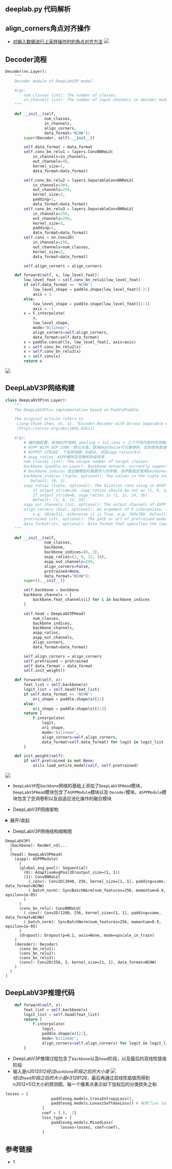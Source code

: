 ## deeplab.py 代码解析

## align_corners角点对齐操作
* [对输入数据进行上采样操作时的角点对齐方法](https://blog.csdn.net/wangweiwells/article/details/101820932)
![](data/images/align_corners.png)

## Decoder流程
```python
Decoder(nn.Layer):
    """
    Decoder module of DeepLabV3P model

    Args:
        num_classes (int): The number of classes.
        in_channels (int): The number of input channels in decoder module.
    """

    def __init__(self,
                 num_classes,
                 in_channels,
                 align_corners,
                 data_format='NCHW'):
        super(Decoder, self).__init__()

        self.data_format = data_format
        self.conv_bn_relu1 = layers.ConvBNReLU(
            in_channels=in_channels,
            out_channels=48,
            kernel_size=1,
            data_format=data_format)

        self.conv_bn_relu2 = layers.SeparableConvBNReLU(
            in_channels=304,
            out_channels=256,
            kernel_size=3,
            padding=1,
            data_format=data_format)
        self.conv_bn_relu3 = layers.SeparableConvBNReLU(
            in_channels=256,
            out_channels=256,
            kernel_size=3,
            padding=1,
            data_format=data_format)
        self.conv = nn.Conv2D(
            in_channels=256,
            out_channels=num_classes,
            kernel_size=1,
            data_format=data_format)

        self.align_corners = align_corners

    def forward(self, x, low_level_feat):
        low_level_feat = self.conv_bn_relu1(low_level_feat)
        if self.data_format == 'NCHW':
            low_level_shape = paddle.shape(low_level_feat)[-2:]
            axis = 1
        else:
            low_level_shape = paddle.shape(low_level_feat)[1:3]
            axis = -1
        x = F.interpolate(
            x,
            low_level_shape,
            mode='bilinear',
            align_corners=self.align_corners,
            data_format=self.data_format)
        x = paddle.concat([x, low_level_feat], axis=axis)
        x = self.conv_bn_relu2(x)
        x = self.conv_bn_relu3(x)
        x = self.conv(x)
        return x
```
![](data/images/Decoder.png)

## DeepLabV3P网络构建
```python
class DeepLabV3P(nn.Layer):
    """
    The DeepLabV3Plus implementation based on PaddlePaddle.

    The original article refers to
     Liang-Chieh Chen, et, al. "Encoder-Decoder with Atrous Separable Convolution for Semantic Image Segmentation"
     (https://arxiv.org/abs/1802.02611)

    Args:
        # 编码器配置，采用ASPP架构，pooling + 1x1_conv + 三个不同尺度的空洞卷积并行, concat后1x1conv
        # ASPP_WITH_SEP_CONV：默认为真，使用depthwise可分离卷积，否则使用普通卷积
        # OUTPUT_STRIDE: 下采样倍数，8或16，决定aspp_ratios大小
        # aspp_ratios：ASPP模块空洞卷积的采样率
        num_classes (int): The unique number of target classes.
        backbone (paddle.nn.Layer): Backbone network, currently support Resnet50_vd/Resnet101_vd/Xception65.
        # backbone_indices 是创建模型时需要传入的参数，该参数指定使用backbone返回的哪个特征图, backbone可以根据不同的块返回不同尺度的特征图
        backbone_indices (tuple, optional): Two values in the tuple indicate the indices of output of backbone.
           Default: (0, 3).
        aspp_ratios (tuple, optional): The dilation rate using in ASSP module. `dilation`为卷积核膨胀系数
            If output_stride=16, aspp_ratios should be set as (1, 6, 12, 18).
            If output_stride=8, aspp_ratios is (1, 12, 24, 36).
            Default: (1, 6, 12, 18).
        aspp_out_channels (int, optional): The output channels of ASPP module. Default: 256.
        align_corners (bool, optional): An argument of F.interpolate. It should be set to False when the feature size is even,
            e.g. 1024x512, otherwise it is True, e.g. 769x769. Default: False.
        pretrained (str, optional): The path or url of pretrained model. Default: None.
        data_format(str, optional): Data format that specifies the layout of input. It can be "NCHW" or "NHWC". Default: "NCHW".
    """

    def __init__(self,
                 num_classes,
                 backbone,
                 backbone_indices=(0, 3),
                 aspp_ratios=(1, 6, 12, 18),
                 aspp_out_channels=256,
                 align_corners=False,
                 pretrained=None,
                 data_format="NCHW"):
        super().__init__()

        self.backbone = backbone
        backbone_channels = [
            backbone.feat_channels[i] for i in backbone_indices
        ]

        self.head = DeepLabV3PHead(
            num_classes,
            backbone_indices,
            backbone_channels,
            aspp_ratios,
            aspp_out_channels,
            align_corners,
            data_format=data_format)

        self.align_corners = align_corners
        self.pretrained = pretrained
        self.data_format = data_format
        self.init_weight()

    def forward(self, x):
        feat_list = self.backbone(x)
        logit_list = self.head(feat_list)
        if self.data_format == 'NCHW':
            ori_shape = paddle.shape(x)[2:]
        else:
            ori_shape = paddle.shape(x)[1:3]
        return [
            F.interpolate(
                logit,
                ori_shape,
                mode='bilinear',
                align_corners=self.align_corners,
                data_format=self.data_format) for logit in logit_list
        ]

    def init_weight(self):
        if self.pretrained is not None:
            utils.load_entire_model(self, self.pretrained)
```
![](data/images/DeepLabV3P-build.png)
* `DeepLabV3P`在`backbone`网络的基础上添加了`DeepLabV3PHead`模块，`DeepLabV3PHead`模块包含了`ASPPModule`模块以及
`Decoder`模块，`ASPPModule`模块包含了空洞卷积以及自适应池化操作的融合模块
  
* DeepLabV3P网络架构
<details><summary>展开/收起</summary>
<pre><code>
DeepLabV3P(
  (backbone): ResNet_vd(
    (conv1_1): ConvBNLayer(
      (_pool2d_avg): AvgPool2D(kernel_size=2, stride=2, padding=0)
      (_conv): Conv2D(3, 32, kernel_size=[3, 3], stride=[2, 2], padding=1, data_format=NCHW)
      (_batch_norm): SyncBatchNorm(num_features=32, momentum=0.9, epsilon=1e-05)
      (_act_op): Activation(
        (act_func): ReLU()
      )
    )
    (conv1_2): ConvBNLayer(
      (_pool2d_avg): AvgPool2D(kernel_size=2, stride=2, padding=0)
      (_conv): Conv2D(32, 32, kernel_size=[3, 3], padding=1, data_format=NCHW)
      (_batch_norm): SyncBatchNorm(num_features=32, momentum=0.9, epsilon=1e-05)
      (_act_op): Activation(
        (act_func): ReLU()
      )
    )
    (conv1_3): ConvBNLayer(
      (_pool2d_avg): AvgPool2D(kernel_size=2, stride=2, padding=0)
      (_conv): Conv2D(32, 64, kernel_size=[3, 3], padding=1, data_format=NCHW)
      (_batch_norm): SyncBatchNorm(num_features=64, momentum=0.9, epsilon=1e-05)
      (_act_op): Activation(
        (act_func): ReLU()
      )
    )
    (pool2d_max): MaxPool2D(kernel_size=3, stride=2, padding=1)
    (bb_0_0): BottleneckBlock(
      (conv0): ConvBNLayer(
        (_pool2d_avg): AvgPool2D(kernel_size=2, stride=2, padding=0)
        (_conv): Conv2D(64, 64, kernel_size=[1, 1], data_format=NCHW)
        (_batch_norm): SyncBatchNorm(num_features=64, momentum=0.9, epsilon=1e-05)
        (_act_op): Activation(
          (act_func): ReLU()
        )
      )
      (conv1): ConvBNLayer(
        (_pool2d_avg): AvgPool2D(kernel_size=2, stride=2, padding=0)
        (_conv): Conv2D(64, 64, kernel_size=[3, 3], padding=1, data_format=NCHW)
        (_batch_norm): SyncBatchNorm(num_features=64, momentum=0.9, epsilon=1e-05)
        (_act_op): Activation(
          (act_func): ReLU()
        )
      )
      (conv2): ConvBNLayer(
        (_pool2d_avg): AvgPool2D(kernel_size=2, stride=2, padding=0)
        (_conv): Conv2D(64, 256, kernel_size=[1, 1], data_format=NCHW)
        (_batch_norm): SyncBatchNorm(num_features=256, momentum=0.9, epsilon=1e-05)
        (_act_op): Activation()
      )
      (short): ConvBNLayer(
        (_pool2d_avg): AvgPool2D(kernel_size=2, stride=2, padding=0)
        (_conv): Conv2D(64, 256, kernel_size=[1, 1], data_format=NCHW)
        (_batch_norm): SyncBatchNorm(num_features=256, momentum=0.9, epsilon=1e-05)
        (_act_op): Activation()
      )
    )
    (bb_0_1): BottleneckBlock(
      (conv0): ConvBNLayer(
        (_pool2d_avg): AvgPool2D(kernel_size=2, stride=2, padding=0)
        (_conv): Conv2D(256, 64, kernel_size=[1, 1], data_format=NCHW)
        (_batch_norm): SyncBatchNorm(num_features=64, momentum=0.9, epsilon=1e-05)
        (_act_op): Activation(
          (act_func): ReLU()
        )
      )
      (conv1): ConvBNLayer(
        (_pool2d_avg): AvgPool2D(kernel_size=2, stride=2, padding=0)
        (_conv): Conv2D(64, 64, kernel_size=[3, 3], padding=1, data_format=NCHW)
        (_batch_norm): SyncBatchNorm(num_features=64, momentum=0.9, epsilon=1e-05)
        (_act_op): Activation(
          (act_func): ReLU()
        )
      )
      (conv2): ConvBNLayer(
        (_pool2d_avg): AvgPool2D(kernel_size=2, stride=2, padding=0)
        (_conv): Conv2D(64, 256, kernel_size=[1, 1], data_format=NCHW)
        (_batch_norm): SyncBatchNorm(num_features=256, momentum=0.9, epsilon=1e-05)
        (_act_op): Activation()
      )
    )
    (bb_0_2): BottleneckBlock(
      (conv0): ConvBNLayer(
        (_pool2d_avg): AvgPool2D(kernel_size=2, stride=2, padding=0)
        (_conv): Conv2D(256, 64, kernel_size=[1, 1], data_format=NCHW)
        (_batch_norm): SyncBatchNorm(num_features=64, momentum=0.9, epsilon=1e-05)
        (_act_op): Activation(
          (act_func): ReLU()
        )
      )
      (conv1): ConvBNLayer(
        (_pool2d_avg): AvgPool2D(kernel_size=2, stride=2, padding=0)
        (_conv): Conv2D(64, 64, kernel_size=[3, 3], padding=1, data_format=NCHW)
        (_batch_norm): SyncBatchNorm(num_features=64, momentum=0.9, epsilon=1e-05)
        (_act_op): Activation(
          (act_func): ReLU()
        )
      )
      (conv2): ConvBNLayer(
        (_pool2d_avg): AvgPool2D(kernel_size=2, stride=2, padding=0)
        (_conv): Conv2D(64, 256, kernel_size=[1, 1], data_format=NCHW)
        (_batch_norm): SyncBatchNorm(num_features=256, momentum=0.9, epsilon=1e-05)
        (_act_op): Activation()
      )
    )
    (bb_1_0): BottleneckBlock(
      (conv0): ConvBNLayer(
        (_pool2d_avg): AvgPool2D(kernel_size=2, stride=2, padding=0)
        (_conv): Conv2D(256, 128, kernel_size=[1, 1], data_format=NCHW)
        (_batch_norm): SyncBatchNorm(num_features=128, momentum=0.9, epsilon=1e-05)
        (_act_op): Activation(
          (act_func): ReLU()
        )
      )
      (conv1): ConvBNLayer(
        (_pool2d_avg): AvgPool2D(kernel_size=2, stride=2, padding=0)
        (_conv): Conv2D(128, 128, kernel_size=[3, 3], stride=[2, 2], padding=1, data_format=NCHW)
        (_batch_norm): SyncBatchNorm(num_features=128, momentum=0.9, epsilon=1e-05)
        (_act_op): Activation(
          (act_func): ReLU()
        )
      )
      (conv2): ConvBNLayer(
        (_pool2d_avg): AvgPool2D(kernel_size=2, stride=2, padding=0)
        (_conv): Conv2D(128, 512, kernel_size=[1, 1], data_format=NCHW)
        (_batch_norm): SyncBatchNorm(num_features=512, momentum=0.9, epsilon=1e-05)
        (_act_op): Activation()
      )
      (short): ConvBNLayer(
        (_pool2d_avg): AvgPool2D(kernel_size=2, stride=2, padding=0)
        (_conv): Conv2D(256, 512, kernel_size=[1, 1], data_format=NCHW)
        (_batch_norm): SyncBatchNorm(num_features=512, momentum=0.9, epsilon=1e-05)
        (_act_op): Activation()
      )
    )
    (bb_1_1): BottleneckBlock(
      (conv0): ConvBNLayer(
        (_pool2d_avg): AvgPool2D(kernel_size=2, stride=2, padding=0)
        (_conv): Conv2D(512, 128, kernel_size=[1, 1], data_format=NCHW)
        (_batch_norm): SyncBatchNorm(num_features=128, momentum=0.9, epsilon=1e-05)
        (_act_op): Activation(
          (act_func): ReLU()
        )
      )
      (conv1): ConvBNLayer(
        (_pool2d_avg): AvgPool2D(kernel_size=2, stride=2, padding=0)
        (_conv): Conv2D(128, 128, kernel_size=[3, 3], padding=1, data_format=NCHW)
        (_batch_norm): SyncBatchNorm(num_features=128, momentum=0.9, epsilon=1e-05)
        (_act_op): Activation(
          (act_func): ReLU()
        )
      )
      (conv2): ConvBNLayer(
        (_pool2d_avg): AvgPool2D(kernel_size=2, stride=2, padding=0)
        (_conv): Conv2D(128, 512, kernel_size=[1, 1], data_format=NCHW)
        (_batch_norm): SyncBatchNorm(num_features=512, momentum=0.9, epsilon=1e-05)
        (_act_op): Activation()
      )
    )
    (bb_1_2): BottleneckBlock(
      (conv0): ConvBNLayer(
        (_pool2d_avg): AvgPool2D(kernel_size=2, stride=2, padding=0)
        (_conv): Conv2D(512, 128, kernel_size=[1, 1], data_format=NCHW)
        (_batch_norm): SyncBatchNorm(num_features=128, momentum=0.9, epsilon=1e-05)
        (_act_op): Activation(
          (act_func): ReLU()
        )
      )
      (conv1): ConvBNLayer(
        (_pool2d_avg): AvgPool2D(kernel_size=2, stride=2, padding=0)
        (_conv): Conv2D(128, 128, kernel_size=[3, 3], padding=1, data_format=NCHW)
        (_batch_norm): SyncBatchNorm(num_features=128, momentum=0.9, epsilon=1e-05)
        (_act_op): Activation(
          (act_func): ReLU()
        )
      )
      (conv2): ConvBNLayer(
        (_pool2d_avg): AvgPool2D(kernel_size=2, stride=2, padding=0)
        (_conv): Conv2D(128, 512, kernel_size=[1, 1], data_format=NCHW)
        (_batch_norm): SyncBatchNorm(num_features=512, momentum=0.9, epsilon=1e-05)
        (_act_op): Activation()
      )
    )
    (bb_1_3): BottleneckBlock(
      (conv0): ConvBNLayer(
        (_pool2d_avg): AvgPool2D(kernel_size=2, stride=2, padding=0)
        (_conv): Conv2D(512, 128, kernel_size=[1, 1], data_format=NCHW)
        (_batch_norm): SyncBatchNorm(num_features=128, momentum=0.9, epsilon=1e-05)
        (_act_op): Activation(
          (act_func): ReLU()
        )
      )
      (conv1): ConvBNLayer(
        (_pool2d_avg): AvgPool2D(kernel_size=2, stride=2, padding=0)
        (_conv): Conv2D(128, 128, kernel_size=[3, 3], padding=1, data_format=NCHW)
        (_batch_norm): SyncBatchNorm(num_features=128, momentum=0.9, epsilon=1e-05)
        (_act_op): Activation(
          (act_func): ReLU()
        )
      )
      (conv2): ConvBNLayer(
        (_pool2d_avg): AvgPool2D(kernel_size=2, stride=2, padding=0)
        (_conv): Conv2D(128, 512, kernel_size=[1, 1], data_format=NCHW)
        (_batch_norm): SyncBatchNorm(num_features=512, momentum=0.9, epsilon=1e-05)
        (_act_op): Activation()
      )
    )
    (bb_2_0): BottleneckBlock(
      (conv0): ConvBNLayer(
        (_pool2d_avg): AvgPool2D(kernel_size=2, stride=2, padding=0)
        (_conv): Conv2D(512, 256, kernel_size=[1, 1], data_format=NCHW)
        (_batch_norm): SyncBatchNorm(num_features=256, momentum=0.9, epsilon=1e-05)
        (_act_op): Activation(
          (act_func): ReLU()
        )
      )
      (conv1): ConvBNLayer(
        (_pool2d_avg): AvgPool2D(kernel_size=2, stride=2, padding=0)
        (_conv): Conv2D(256, 256, kernel_size=[3, 3], dilation=[2, 2], data_format=NCHW)
        (_batch_norm): SyncBatchNorm(num_features=256, momentum=0.9, epsilon=1e-05)
        (_act_op): Activation(
          (act_func): ReLU()
        )
      )
      (conv2): ConvBNLayer(
        (_pool2d_avg): AvgPool2D(kernel_size=2, stride=2, padding=0)
        (_conv): Conv2D(256, 1024, kernel_size=[1, 1], data_format=NCHW)
        (_batch_norm): SyncBatchNorm(num_features=1024, momentum=0.9, epsilon=1e-05)
        (_act_op): Activation()
      )
      (short): ConvBNLayer(
        (_pool2d_avg): AvgPool2D(kernel_size=2, stride=2, padding=0)
        (_conv): Conv2D(512, 1024, kernel_size=[1, 1], data_format=NCHW)
        (_batch_norm): SyncBatchNorm(num_features=1024, momentum=0.9, epsilon=1e-05)
        (_act_op): Activation()
      )
    )
    (bb_2_1): BottleneckBlock(
      (conv0): ConvBNLayer(
        (_pool2d_avg): AvgPool2D(kernel_size=2, stride=2, padding=0)
        (_conv): Conv2D(1024, 256, kernel_size=[1, 1], data_format=NCHW)
        (_batch_norm): SyncBatchNorm(num_features=256, momentum=0.9, epsilon=1e-05)
        (_act_op): Activation(
          (act_func): ReLU()
        )
      )
      (conv1): ConvBNLayer(
        (_pool2d_avg): AvgPool2D(kernel_size=2, stride=2, padding=0)
        (_conv): Conv2D(256, 256, kernel_size=[3, 3], dilation=[2, 2], data_format=NCHW)
        (_batch_norm): SyncBatchNorm(num_features=256, momentum=0.9, epsilon=1e-05)
        (_act_op): Activation(
          (act_func): ReLU()
        )
      )
      (conv2): ConvBNLayer(
        (_pool2d_avg): AvgPool2D(kernel_size=2, stride=2, padding=0)
        (_conv): Conv2D(256, 1024, kernel_size=[1, 1], data_format=NCHW)
        (_batch_norm): SyncBatchNorm(num_features=1024, momentum=0.9, epsilon=1e-05)
        (_act_op): Activation()
      )
    )
    (bb_2_2): BottleneckBlock(
      (conv0): ConvBNLayer(
        (_pool2d_avg): AvgPool2D(kernel_size=2, stride=2, padding=0)
        (_conv): Conv2D(1024, 256, kernel_size=[1, 1], data_format=NCHW)
        (_batch_norm): SyncBatchNorm(num_features=256, momentum=0.9, epsilon=1e-05)
        (_act_op): Activation(
          (act_func): ReLU()
        )
      )
      (conv1): ConvBNLayer(
        (_pool2d_avg): AvgPool2D(kernel_size=2, stride=2, padding=0)
        (_conv): Conv2D(256, 256, kernel_size=[3, 3], dilation=[2, 2], data_format=NCHW)
        (_batch_norm): SyncBatchNorm(num_features=256, momentum=0.9, epsilon=1e-05)
        (_act_op): Activation(
          (act_func): ReLU()
        )
      )
      (conv2): ConvBNLayer(
        (_pool2d_avg): AvgPool2D(kernel_size=2, stride=2, padding=0)
        (_conv): Conv2D(256, 1024, kernel_size=[1, 1], data_format=NCHW)
        (_batch_norm): SyncBatchNorm(num_features=1024, momentum=0.9, epsilon=1e-05)
        (_act_op): Activation()
      )
    )
    (bb_2_3): BottleneckBlock(
      (conv0): ConvBNLayer(
        (_pool2d_avg): AvgPool2D(kernel_size=2, stride=2, padding=0)
        (_conv): Conv2D(1024, 256, kernel_size=[1, 1], data_format=NCHW)
        (_batch_norm): SyncBatchNorm(num_features=256, momentum=0.9, epsilon=1e-05)
        (_act_op): Activation(
          (act_func): ReLU()
        )
      )
      (conv1): ConvBNLayer(
        (_pool2d_avg): AvgPool2D(kernel_size=2, stride=2, padding=0)
        (_conv): Conv2D(256, 256, kernel_size=[3, 3], dilation=[2, 2], data_format=NCHW)
        (_batch_norm): SyncBatchNorm(num_features=256, momentum=0.9, epsilon=1e-05)
        (_act_op): Activation(
          (act_func): ReLU()
        )
      )
      (conv2): ConvBNLayer(
        (_pool2d_avg): AvgPool2D(kernel_size=2, stride=2, padding=0)
        (_conv): Conv2D(256, 1024, kernel_size=[1, 1], data_format=NCHW)
        (_batch_norm): SyncBatchNorm(num_features=1024, momentum=0.9, epsilon=1e-05)
        (_act_op): Activation()
      )
    )
    (bb_2_4): BottleneckBlock(
      (conv0): ConvBNLayer(
        (_pool2d_avg): AvgPool2D(kernel_size=2, stride=2, padding=0)
        (_conv): Conv2D(1024, 256, kernel_size=[1, 1], data_format=NCHW)
        (_batch_norm): SyncBatchNorm(num_features=256, momentum=0.9, epsilon=1e-05)
        (_act_op): Activation(
          (act_func): ReLU()
        )
      )
      (conv1): ConvBNLayer(
        (_pool2d_avg): AvgPool2D(kernel_size=2, stride=2, padding=0)
        (_conv): Conv2D(256, 256, kernel_size=[3, 3], dilation=[2, 2], data_format=NCHW)
        (_batch_norm): SyncBatchNorm(num_features=256, momentum=0.9, epsilon=1e-05)
        (_act_op): Activation(
          (act_func): ReLU()
        )
      )
      (conv2): ConvBNLayer(
        (_pool2d_avg): AvgPool2D(kernel_size=2, stride=2, padding=0)
        (_conv): Conv2D(256, 1024, kernel_size=[1, 1], data_format=NCHW)
        (_batch_norm): SyncBatchNorm(num_features=1024, momentum=0.9, epsilon=1e-05)
        (_act_op): Activation()
      )
    )
    (bb_2_5): BottleneckBlock(
      (conv0): ConvBNLayer(
        (_pool2d_avg): AvgPool2D(kernel_size=2, stride=2, padding=0)
        (_conv): Conv2D(1024, 256, kernel_size=[1, 1], data_format=NCHW)
        (_batch_norm): SyncBatchNorm(num_features=256, momentum=0.9, epsilon=1e-05)
        (_act_op): Activation(
          (act_func): ReLU()
        )
      )
      (conv1): ConvBNLayer(
        (_pool2d_avg): AvgPool2D(kernel_size=2, stride=2, padding=0)
        (_conv): Conv2D(256, 256, kernel_size=[3, 3], dilation=[2, 2], data_format=NCHW)
        (_batch_norm): SyncBatchNorm(num_features=256, momentum=0.9, epsilon=1e-05)
        (_act_op): Activation(
          (act_func): ReLU()
        )
      )
      (conv2): ConvBNLayer(
        (_pool2d_avg): AvgPool2D(kernel_size=2, stride=2, padding=0)
        (_conv): Conv2D(256, 1024, kernel_size=[1, 1], data_format=NCHW)
        (_batch_norm): SyncBatchNorm(num_features=1024, momentum=0.9, epsilon=1e-05)
        (_act_op): Activation()
      )
    )
    (bb_3_0): BottleneckBlock(
      (conv0): ConvBNLayer(
        (_pool2d_avg): AvgPool2D(kernel_size=2, stride=2, padding=0)
        (_conv): Conv2D(1024, 512, kernel_size=[1, 1], data_format=NCHW)
        (_batch_norm): SyncBatchNorm(num_features=512, momentum=0.9, epsilon=1e-05)
        (_act_op): Activation(
          (act_func): ReLU()
        )
      )
      (conv1): ConvBNLayer(
        (_pool2d_avg): AvgPool2D(kernel_size=2, stride=2, padding=0)
        (_conv): Conv2D(512, 512, kernel_size=[3, 3], dilation=[4, 4], data_format=NCHW)
        (_batch_norm): SyncBatchNorm(num_features=512, momentum=0.9, epsilon=1e-05)
        (_act_op): Activation(
          (act_func): ReLU()
        )
      )
      (conv2): ConvBNLayer(
        (_pool2d_avg): AvgPool2D(kernel_size=2, stride=2, padding=0)
        (_conv): Conv2D(512, 2048, kernel_size=[1, 1], data_format=NCHW)
        (_batch_norm): SyncBatchNorm(num_features=2048, momentum=0.9, epsilon=1e-05)
        (_act_op): Activation()
      )
      (short): ConvBNLayer(
        (_pool2d_avg): AvgPool2D(kernel_size=2, stride=2, padding=0)
        (_conv): Conv2D(1024, 2048, kernel_size=[1, 1], data_format=NCHW)
        (_batch_norm): SyncBatchNorm(num_features=2048, momentum=0.9, epsilon=1e-05)
        (_act_op): Activation()
      )
    )
    (bb_3_1): BottleneckBlock(
      (conv0): ConvBNLayer(
        (_pool2d_avg): AvgPool2D(kernel_size=2, stride=2, padding=0)
        (_conv): Conv2D(2048, 512, kernel_size=[1, 1], data_format=NCHW)
        (_batch_norm): SyncBatchNorm(num_features=512, momentum=0.9, epsilon=1e-05)
        (_act_op): Activation(
          (act_func): ReLU()
        )
      )
      (conv1): ConvBNLayer(
        (_pool2d_avg): AvgPool2D(kernel_size=2, stride=2, padding=0)
        (_conv): Conv2D(512, 512, kernel_size=[3, 3], dilation=[4, 4], data_format=NCHW)
        (_batch_norm): SyncBatchNorm(num_features=512, momentum=0.9, epsilon=1e-05)
        (_act_op): Activation(
          (act_func): ReLU()
        )
      )
      (conv2): ConvBNLayer(
        (_pool2d_avg): AvgPool2D(kernel_size=2, stride=2, padding=0)
        (_conv): Conv2D(512, 2048, kernel_size=[1, 1], data_format=NCHW)
        (_batch_norm): SyncBatchNorm(num_features=2048, momentum=0.9, epsilon=1e-05)
        (_act_op): Activation()
      )
    )
    (bb_3_2): BottleneckBlock(
      (conv0): ConvBNLayer(
        (_pool2d_avg): AvgPool2D(kernel_size=2, stride=2, padding=0)
        (_conv): Conv2D(2048, 512, kernel_size=[1, 1], data_format=NCHW)
        (_batch_norm): SyncBatchNorm(num_features=512, momentum=0.9, epsilon=1e-05)
        (_act_op): Activation(
          (act_func): ReLU()
        )
      )
      (conv1): ConvBNLayer(
        (_pool2d_avg): AvgPool2D(kernel_size=2, stride=2, padding=0)
        (_conv): Conv2D(512, 512, kernel_size=[3, 3], dilation=[4, 4], data_format=NCHW)
        (_batch_norm): SyncBatchNorm(num_features=512, momentum=0.9, epsilon=1e-05)
        (_act_op): Activation(
          (act_func): ReLU()
        )
      )
      (conv2): ConvBNLayer(
        (_pool2d_avg): AvgPool2D(kernel_size=2, stride=2, padding=0)
        (_conv): Conv2D(512, 2048, kernel_size=[1, 1], data_format=NCHW)
        (_batch_norm): SyncBatchNorm(num_features=2048, momentum=0.9, epsilon=1e-05)
        (_act_op): Activation()
      )
    )
  )
  (head): DeepLabV3PHead(
    (aspp): ASPPModule(
      (aspp_blocks): LayerList(
        (0): ConvBNReLU(
          (_conv): Conv2D(2048, 256, kernel_size=[1, 1], data_format=NCHW)
          (_batch_norm): SyncBatchNorm(num_features=256, momentum=0.9, epsilon=1e-05)
        )
        (1): SeparableConvBNReLU(
          (depthwise_conv): ConvBN(
            (_conv): Conv2D(2048, 2048, kernel_size=[3, 3], padding=12, dilation=[12, 12], groups=2048, data_format=NCHW)
            (_batch_norm): SyncBatchNorm(num_features=2048, momentum=0.9, epsilon=1e-05)
          )
          (piontwise_conv): ConvBNReLU(
            (_conv): Conv2D(2048, 256, kernel_size=[1, 1], padding=same, data_format=NCHW)
            (_batch_norm): SyncBatchNorm(num_features=256, momentum=0.9, epsilon=1e-05)
          )
        )
        (2): SeparableConvBNReLU(
          (depthwise_conv): ConvBN(
            (_conv): Conv2D(2048, 2048, kernel_size=[3, 3], padding=24, dilation=[24, 24], groups=2048, data_format=NCHW)
            (_batch_norm): SyncBatchNorm(num_features=2048, momentum=0.9, epsilon=1e-05)
          )
          (piontwise_conv): ConvBNReLU(
            (_conv): Conv2D(2048, 256, kernel_size=[1, 1], padding=same, data_format=NCHW)
            (_batch_norm): SyncBatchNorm(num_features=256, momentum=0.9, epsilon=1e-05)
          )
        )
        (3): SeparableConvBNReLU(
          (depthwise_conv): ConvBN(
            (_conv): Conv2D(2048, 2048, kernel_size=[3, 3], padding=36, dilation=[36, 36], groups=2048, data_format=NCHW)
            (_batch_norm): SyncBatchNorm(num_features=2048, momentum=0.9, epsilon=1e-05)
          )
          (piontwise_conv): ConvBNReLU(
            (_conv): Conv2D(2048, 256, kernel_size=[1, 1], padding=same, data_format=NCHW)
            (_batch_norm): SyncBatchNorm(num_features=256, momentum=0.9, epsilon=1e-05)
          )
        )
      )
      (global_avg_pool): Sequential(
        (0): AdaptiveAvgPool2D(output_size=(1, 1))
        (1): ConvBNReLU(
          (_conv): Conv2D(2048, 256, kernel_size=[1, 1], padding=same, data_format=NCHW)
          (_batch_norm): SyncBatchNorm(num_features=256, momentum=0.9, epsilon=1e-05)
        )
      )
      (conv_bn_relu): ConvBNReLU(
        (_conv): Conv2D(1280, 256, kernel_size=[1, 1], padding=same, data_format=NCHW)
        (_batch_norm): SyncBatchNorm(num_features=256, momentum=0.9, epsilon=1e-05)
      )
      (dropout): Dropout(p=0.1, axis=None, mode=upscale_in_train)
    )
    (decoder): Decoder(
      (conv_bn_relu1): ConvBNReLU(
        (_conv): Conv2D(256, 48, kernel_size=[1, 1], padding=same, data_format=NCHW)
        (_batch_norm): SyncBatchNorm(num_features=48, momentum=0.9, epsilon=1e-05)
      )
      (conv_bn_relu2): SeparableConvBNReLU(
        (depthwise_conv): ConvBN(
          (_conv): Conv2D(304, 304, kernel_size=[3, 3], padding=1, groups=304, data_format=NCHW)
          (_batch_norm): SyncBatchNorm(num_features=304, momentum=0.9, epsilon=1e-05)
        )
        (piontwise_conv): ConvBNReLU(
          (_conv): Conv2D(304, 256, kernel_size=[1, 1], padding=same, data_format=NCHW)
          (_batch_norm): SyncBatchNorm(num_features=256, momentum=0.9, epsilon=1e-05)
        )
      )
      (conv_bn_relu3): SeparableConvBNReLU(
        (depthwise_conv): ConvBN(
          (_conv): Conv2D(256, 256, kernel_size=[3, 3], padding=1, groups=256, data_format=NCHW)
          (_batch_norm): SyncBatchNorm(num_features=256, momentum=0.9, epsilon=1e-05)
        )
        (piontwise_conv): ConvBNReLU(
          (_conv): Conv2D(256, 256, kernel_size=[1, 1], padding=same, data_format=NCHW)
          (_batch_norm): SyncBatchNorm(num_features=256, momentum=0.9, epsilon=1e-05)
        )
      )
      (conv): Conv2D(256, 3, kernel_size=[1, 1], data_format=NCHW)
    )
  )
)
</code></pre>
</details>  

* DeepLabV3P网络结构缩略图
```text
DeepLabV3P(
  (backbone): ResNet_vd(...
  )
  (head): DeepLabV3PHead(
    (aspp): ASPPModule(
      )
      (global_avg_pool): Sequential(
        (0): AdaptiveAvgPool2D(output_size=(1, 1))
        (1): ConvBNReLU(
          (_conv): Conv2D(2048, 256, kernel_size=[1, 1], padding=same, data_format=NCHW)
          (_batch_norm): SyncBatchNorm(num_features=256, momentum=0.9, epsilon=1e-05)
        )
      )
      (conv_bn_relu): ConvBNReLU(
        (_conv): Conv2D(1280, 256, kernel_size=[1, 1], padding=same, data_format=NCHW)
        (_batch_norm): SyncBatchNorm(num_features=256, momentum=0.9, epsilon=1e-05)
      )
      (dropout): Dropout(p=0.1, axis=None, mode=upscale_in_train)
    )
    (decoder): Decoder(
      (conv_bn_relu1): 
      (conv_bn_relu2): 
      (conv_bn_relu3): 
      (conv): Conv2D(256, 3, kernel_size=[1, 1], data_format=NCHW)
    )
  )
)
```
## DeepLabV3P推理代码
```python
    def forward(self, x):
        feat_list = self.backbone(x)
        logit_list = self.head(feat_list)
        return [
            F.interpolate(
                logit,
                paddle.shape(x)[2:],
                mode='bilinear',
                align_corners=self.align_corners) for logit in logit_list
        ]
```
* DeepLabV3P推理过程包含了`backbone`以及`head`阶段，以及最后的双线性插值阶段
* 输入是n*3*512*512经过`backbone`阶段之后的大小是
![](data/images/DeepLabV3P_Forward.png)  
经过`head`阶段之后的大小是n*3*128*128，最后再通过双线性插值而得到n*3*512*512大小的预测图，每一个像素点表示如下加权后的分类损失之和
```python
losses = [
                    paddleseg.models.CrossEntropyLoss(),
                    paddleseg.models.LovaszSoftmaxLoss() # 采用了iou loss
                ]
                coef = [.8, .2]
                loss_type = [
                    paddleseg.models.MixedLoss(
                        losses=losses, coef=coef),
                ]
```
  
## 参考链接
* 1 

